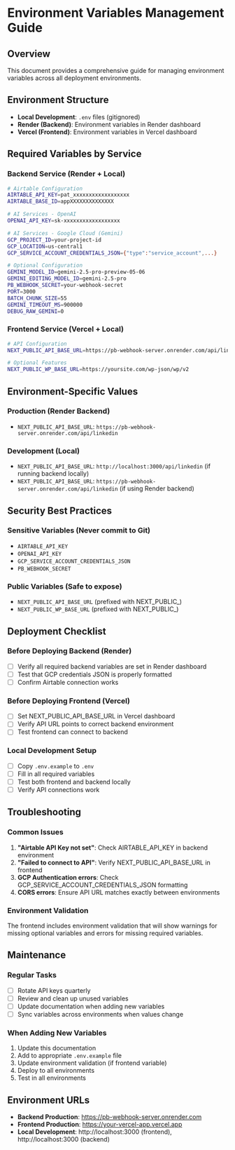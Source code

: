 # Environment Variables Management Guide

## Overview
This document provides a comprehensive guide for managing environment variables across all deployment environments.

## Environment Structure
- **Local Development**: `.env` files (gitignored)
- **Render (Backend)**: Environment variables in Render dashboard
- **Vercel (Frontend)**: Environment variables in Vercel dashboard

## Required Variables by Service

### Backend Service (Render + Local)
```bash
# Airtable Configuration
AIRTABLE_API_KEY=pat_xxxxxxxxxxxxxxxxxx
AIRTABLE_BASE_ID=appXXXXXXXXXXXXXX

# AI Services - OpenAI
OPENAI_API_KEY=sk-xxxxxxxxxxxxxxxxxx

# AI Services - Google Cloud (Gemini)
GCP_PROJECT_ID=your-project-id
GCP_LOCATION=us-central1
GCP_SERVICE_ACCOUNT_CREDENTIALS_JSON={"type":"service_account",...}

# Optional Configuration
GEMINI_MODEL_ID=gemini-2.5-pro-preview-05-06
GEMINI_EDITING_MODEL_ID=gemini-2.5-pro
PB_WEBHOOK_SECRET=your-webhook-secret
PORT=3000
BATCH_CHUNK_SIZE=55
GEMINI_TIMEOUT_MS=900000
DEBUG_RAW_GEMINI=0
```

### Frontend Service (Vercel + Local)
```bash
# API Configuration
NEXT_PUBLIC_API_BASE_URL=https://pb-webhook-server.onrender.com/api/linkedin

# Optional Features
NEXT_PUBLIC_WP_BASE_URL=https://yoursite.com/wp-json/wp/v2
```

## Environment-Specific Values

### Production (Render Backend)
- `NEXT_PUBLIC_API_BASE_URL`: `https://pb-webhook-server.onrender.com/api/linkedin`

### Development (Local)
- `NEXT_PUBLIC_API_BASE_URL`: `http://localhost:3000/api/linkedin` (if running backend locally)
- `NEXT_PUBLIC_API_BASE_URL`: `https://pb-webhook-server.onrender.com/api/linkedin` (if using Render backend)

## Security Best Practices

### Sensitive Variables (Never commit to Git)
- `AIRTABLE_API_KEY`
- `OPENAI_API_KEY`
- `GCP_SERVICE_ACCOUNT_CREDENTIALS_JSON`
- `PB_WEBHOOK_SECRET`

### Public Variables (Safe to expose)
- `NEXT_PUBLIC_API_BASE_URL` (prefixed with NEXT_PUBLIC_)
- `NEXT_PUBLIC_WP_BASE_URL` (prefixed with NEXT_PUBLIC_)

## Deployment Checklist

### Before Deploying Backend (Render)
- [ ] Verify all required backend variables are set in Render dashboard
- [ ] Test that GCP credentials JSON is properly formatted
- [ ] Confirm Airtable connection works

### Before Deploying Frontend (Vercel)
- [ ] Set NEXT_PUBLIC_API_BASE_URL in Vercel dashboard
- [ ] Verify API URL points to correct backend environment
- [ ] Test frontend can connect to backend

### Local Development Setup
- [ ] Copy `.env.example` to `.env`
- [ ] Fill in all required variables
- [ ] Test both frontend and backend locally
- [ ] Verify API connections work

## Troubleshooting

### Common Issues
1. **"Airtable API Key not set"**: Check AIRTABLE_API_KEY in backend environment
2. **"Failed to connect to API"**: Verify NEXT_PUBLIC_API_BASE_URL in frontend
3. **GCP Authentication errors**: Check GCP_SERVICE_ACCOUNT_CREDENTIALS_JSON formatting
4. **CORS errors**: Ensure API URL matches exactly between environments

### Environment Validation
The frontend includes environment validation that will show warnings for missing optional variables and errors for missing required variables.

## Maintenance

### Regular Tasks
- [ ] Rotate API keys quarterly
- [ ] Review and clean up unused variables
- [ ] Update documentation when adding new variables
- [ ] Sync variables across environments when values change

### When Adding New Variables
1. Update this documentation
2. Add to appropriate `.env.example` file
3. Update environment validation (if frontend variable)
4. Deploy to all environments
5. Test in all environments

## Environment URLs
- **Backend Production**: https://pb-webhook-server.onrender.com
- **Frontend Production**: https://your-vercel-app.vercel.app
- **Local Development**: http://localhost:3000 (frontend), http://localhost:3000 (backend)
